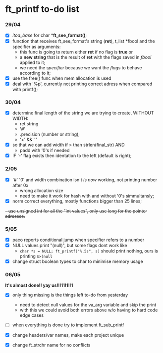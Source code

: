 # ft_printf to-do list

### 29/04

- [x] *itoa_base* for char ***ft_see_format()**;
- [x] function that receives ft_see_format's string (**ret**), t_list *fbool and the specifier as arguments:
   - this func is going to return either **ret** if no flag is **true** or
   - a **new string** that is the result of **ret** with the flags saved in *fbool* applied to it;
   - we need the *specifier* because we want the *flags* to behave according to it;
- [x] use the free() func when mem allocation is used
- [x] deal with '%p', currently not printing correct adress when compared with printf();

### 30/04

- [x] determine final length of the string we are trying to create, WITHOUT WIDTH:
   - ret string
   - '#'
   - .precision (number or string);
   - '+' && ' '
- [x] so that we can add width if > than strlen(final_str) AND
   - padd with '0's if needed
- [x] IF '-' flag exists then identation to the left (default is right);

### 2/05

- [x] '#' '0' and width combination ~~isn't~~ *is now* working, not printing number after 0x
   - wrong allocation size
   - need to make it work for hash with and without '0's simmultansly;
- [x] norm correct everything, mostly functions bigger than 25 lines;

~~- use unsigned int for all the "int values", only use long for the pointer adresses.~~

### 5/05

- [x] paco reports conditional jump when specifier refers to a number
- [x] NULL values print "(null)", but some flags dont work like
   - `char *s = NULL; ft_printf("%.5s", s)` should print nothing, ours is printing `$>(null`
- [x] change struct boolean types to char to minimise memory usage

### 06/05

**It's almost done!! yay us!!!11!1!!1**

- [x] only thing missing is the things left to-do from yesterday
   - need to detect null values for the va_arg variable and skip the print
   - with this we could avoid both errors above w/o having to hard code edge cases
- [ ] when everything is done try to implement ft_sub_printf
- [x] change headers/var names, make each project unique

- [x] change ft_strchr name for no conflicts
